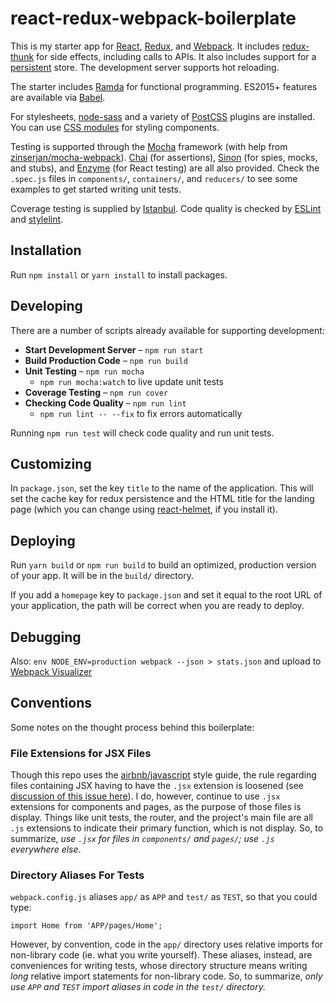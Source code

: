 # react-redux-webpack-boilerplate

This is my starter app for [React](https://reactjs.org/), [Redux](https://redux.js.org/), and [Webpack](https://webpack.js.org/). It includes [redux-thunk](https://github.com/reduxjs/redux-thunk) for side effects, including calls to APIs. It also includes support for a [persistent](https://github.com/rt2zz/redux-persist) store. The development server supports hot reloading.

The starter includes [Ramda](https://ramdajs.org) for functional programming. ES2015+ features are available via [Babel](https://babeljs.io).

For stylesheets, [node-sass](https://github.com/sass/node-sass) and a variety of [PostCSS](http://postcss.org/) plugins are installed. You can use [CSS modules](https://github.com/css-modules/css-modules) for styling components.

Testing is supported through the [Mocha](https://mochajs.org/) framework (with help from [zinserjan/mocha-webpack](https://github.com/zinserjan/mocha-webpack/)). [Chai](http://chaijs.com/) (for assertions), [Sinon](http://sinonjs.org/) (for spies, mocks, and stubs), and [Enzyme](http://airbnb.io/enzyme/) (for React testing) are all also provided. Check the `.spec.js` files in `components/`, 	`containers/`, and `reducers/` to see some examples to get started writing unit tests.

Coverage testing is supplied by [Istanbul](https://istanbul.js.org/). Code quality is checked by [ESLint](https://eslint.org/) and [stylelint](https://stylelint.io/).

## Installation

Run `npm install` or `yarn install` to install packages.

## Developing

There are a number of scripts already available for supporting development:

* **Start Development Server** – `npm run start`
* **Build Production Code** – `npm run build`
* **Unit Testing** – `npm run mocha`
	* `npm run mocha:watch` to live update unit tests
* **Coverage Testing** – `npm run cover`
* **Checking Code Quality** – `npm run lint`
	* `npm run lint -- --fix` to fix errors automatically

Running `npm run test` will check code quality and run unit tests.

## Customizing

In `package.json`, set the key `title` to the name of the application. This will set the cache key for redux persistence and the HTML title for the landing page (which you can change using [react-helmet](https://github.com/nfl/react-helmet), if you install it).

## Deploying

Run `yarn build` or `npm run build` to build an optimized, production version of your app. It will be in the `build/` directory.

If you add a `homepage` key to `package.json` and set it equal to the root URL of your application, the path will be correct when you are ready to deploy.

## Debugging

Also: `env NODE_ENV=production webpack --json > stats.json` and upload to [Webpack Visualizer](https://chrisbateman.github.io/webpack-visualizer/)

## Conventions

Some notes on the thought process behind this boilerplate:

### File Extensions for JSX Files

Though this repo uses the [airbnb/javascript](https://github.com/airbnb/javascript) style guide, the rule regarding files containing JSX having to have the `.jsx` extension is loosened (see [discussion of this issue here](https://github.com/airbnb/javascript)). I do, however, continue to use `.jsx` extensions for components and pages, as the purpose of those files is display. Things like unit tests, the router, and the project's main file are all `.js` extensions to indicate their primary function, which is not display. So, to summarize, *use `.jsx` for files in `components/` and `pages/`; use `.js` everywhere else*.

### Directory Aliases For Tests

`webpack.config.js` aliases `app/` as `APP` and `test/` as `TEST`, so that you could type:

~~~
import Home from 'APP/pages/Home';
~~~

However, by convention, code in the `app/` directory uses relative imports for non-library code (ie. what you write yourself). These aliases, instead, are conveniences for writing tests, whose directory structure means writing *long* relative import statements for non-library code. So, to summarize, *only use `APP` and `TEST` import aliases in code in the `test/` directory.*
